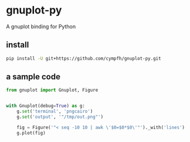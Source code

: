 # gnuplot-py
A gnuplot binding for Python

## install

```bash
pip install -U git+https://github.com/cympfh/gnuplot-py.git
```

## a sample code

```python
from gnuplot import Gnuplot, Figure


with Gnuplot(debug=True) as g:
    g.set('terminal', 'pngcairo')
    g.set('output', '"/tmp/out.png"')

    fig = Figure('"< seq -10 10 | awk \'$0=$0*$0\'"')._with('lines')
    g.plot(fig)
```
